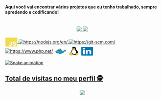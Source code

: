 #### Aqui você vai encontrar vários projetos que eu tenho trabalhado, sempre apredendo e codificando!



<div align="center">
  <a href="https://github.com/amachado22">
 
    
 #   
  <img height="180em" src="https://github-readme-stats.vercel.app/api?username=amachado22&show_icons=true&theme=chartreuse-dark&include_all_commits=true&count_private=true"/>
  <img height="180em" src="https://github-readme-stats.vercel.app/api/top-langs/?username=amachado22&layout=compact&langs_count=7&theme=chartreuse-dark"/>
</div>
<div style="display: inline_block"><br>
  
  
  
  <img align="center" alt="https://www.javascript.com/" height="30" width="40" src="https://raw.githubusercontent.com/devicons/devicon/master/icons/javascript/javascript-plain.svg">
  <img align="center" alt="https://nodejs.org/en/" height="30" width="40" src="https://camo.githubusercontent.com/e9b06389ec6ed2e4a150c88004d9da2ab513da80c294c74960981cbc482ba9ff/68747470733a2f2f63646e2e69636f6e2d69636f6e732e636f6d2f69636f6e73322f323431352f504e472f3531322f6e6f64656a735f706c61696e5f6c6f676f5f69636f6e5f3134363430392e706e67">
  <img align="center" alt="https://git-scm.com/" height="30" width="40" src="https://raw.githubusercontent.com/jmnote/z-icons/master/svg/git.svg">
  <img align="center" alt="https://www.php.net/" height="30" width="40" src="https://raw.githubusercontent.com/jmnote/z-icons/master/svg/php.svg">
  <img align="center" alt="https://www.docker.com/" height="30" width="40" src="https://raw.githubusercontent.com/devicons/devicon/master/icons/docker/docker-original.svg">
  <img align="center" alt="https://www.linux.org/" height="30" width="40" src="https://raw.githubusercontent.com/devicons/devicon/master/icons/linux/linux-original.svg">
  <img align="center" alt="https://www.linkedin.com/in/adailton-machado-589806109/" height="30" width="40" src="https://github.com/devicons/devicon/blob/master/icons/linkedin/linkedin-original.svg">
  
  
</div>
  
 
<div> 
 
  ![Snake animation](https://github.com/amachado22/amachado22/blob/output/github-contribution-grid-snake.svg)
 
</div>

<p align="center"> 

 ## Total de visitas no meu perfil :detective: <br>
 <p align="center"> 
   <img alingn="center" src="https://profile-counter.glitch.me/amachado22/count.svg" />
 </p>

</p>

